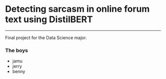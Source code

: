 # Detecting sarcasm in online forum text using DistilBERT

--- 
Final project for the Data Science major.

### The boys
- jamu
- jerry
- benny
